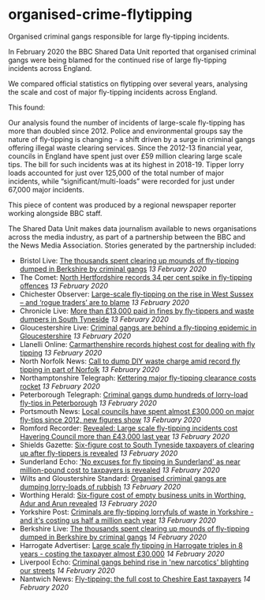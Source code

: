 # organised-crime-flytipping
Organised criminal gangs responsible for large fly-tipping incidents.

In February 2020 the BBC Shared Data Unit reported that organised criminal gangs were being blamed for the continued rise of large fly-tipping incidents across England.

We compared official statistics on flytipping over several years, analysing the scale and cost of major fly-tipping incidents across England.

This found:

Our analysis found the number of incidents of large-scale fly-tipping has more than doubled since 2012.
Police and environmental groups say the nature of fly-tipping is changing - a shift driven by a surge in criminal gangs offering illegal waste clearing services.
Since the 2012-13 financial year, councils in England have spent just over £59 million clearing large scale tips. The bill for such incidents was at its highest in 2018-19.
Tipper lorry loads accounted for just over 125,000 of the total number of major incidents, while “significant/multi-loads” were recorded for just under 67,000 major incidents.

This piece of content was produced by a regional newspaper reporter working alongside BBC staff.

The Shared Data Unit makes data journalism available to news organisations across the media industry, as part of a partnership between the BBC and the News Media Association. Stories generated by the partnership included:

* Bristol Live: [The thousands spent clearing up mounds of fly-tipping dumped in Berkshire by criminal gangs](https://www.getreading.co.uk/news/reading-berkshire-news/thousands-spent-clearing-up-mounds-17727242) *13 February 2020*
* The Comet: [North Hertfordshire records 34 per cent spike in fly-tipping offences](https://www.thecomet.net/news/nhdc-fly-tipping-offences-34-higher-than-previous-year-1-6511721) *13 February 2020*
* Chichester Observer: [Large-scale fly-tipping on the rise in West Sussex – and ‘rogue traders’ are to blame](https://www.chichester.co.uk/news/crime/large-scale-fly-tipping-rise-west-sussex-and-rogue-traders-are-blame-1571563) *13 February 2020*
* Chronicle Live: [More than £13,000 paid in fines by fly-tippers and waste dumpers in South Tyneside](https://www.chroniclelive.co.uk/news/north-east-news/more-13000-paid-fines-fly-17741494) *13 February 2020*
* Gloucestershire Live: [Criminal gangs are behind a fly-tipping epidemic in Gloucestershire](https://www.gloucestershirelive.co.uk/news/gloucester-news/lorry-loads-rubbish-being-dumped-3841309) *13 February 2020*
* Llanelli Online: [Carmarthenshire records highest cost for dealing with fly tipping](http://www.llanellionline.news/carmarthenshire-records-highest-cost-for-dealing-with-fly-tipping) *13 February 2020*
* North Norfolk News: [Call to dump DIY waste charge amid record fly tipping in part of Norfolk](https://www.northnorfolknews.co.uk/news/most-fly-tipping-in-north-norfolk-in-seven-years-as-council-leader-calls-for-diy-charges-to-be-dumped-1-6512215) *13 February 2020*
* Northamptonshire Telegraph: [Kettering major fly-tipping clearance costs rocket](https://www.northantstelegraph.co.uk/news/environment/kettering-major-fly-tipping-clearance-costs-rocket-1574105) *13 February 2020*
* Peterborough Telegraph: [Criminal gangs dump hundreds of lorry-load fly-tips in Peterborough](https://www.peterboroughtoday.co.uk/news/crime/criminal-gangs-dump-hundreds-lorry-load-fly-tips-peterborough-1555302) *13 February 2020*
* Portsmouth News: [Local councils have spent almost £300,000 on major fly-tips since 2012, new figures show](https://www.portsmouth.co.uk/news/politics/council/local-councils-have-spent-almost-ps300000-major-fly-tips-2012-new-figures-show-1556481) *13 February 2020*
* Romford Recorder: [Revealed: Large scale fly-tipping incidents cost Havering Council more than £43,000 last year](https://www.romfordrecorder.co.uk/news/havering-council-major-fly-tipping-incidents-1-6511681) *13 February 2020*
* Shields Gazette: [Six-figure cost to South Tyneside taxpayers of clearing up after fly-tippers is revealed](https://www.shieldsgazette.com/news/environment/six-figure-cost-south-tyneside-taxpayers-clearing-after-fly-tippers-revealed-1563968) *13 February 2020*
* Sunderland Echo: ['No excuses for fly tipping in Sunderland' as near million-pound cost to taxpayers is revealed](https://www.sunderlandecho.com/news/people/no-excuses-fly-tipping-sunderland-near-million-pound-cost-taxpayers-revealed-1564452) *13 February 2020*
* Wilts and Gloustershire Standard: [Organised criminal gangs are dumping lorry-loads of rubbish](https://www.wiltsglosstandard.co.uk/news/18232344.organised-criminal-gangs-dumping-lorry-loads-rubbish) *13 February 2020*
* Worthing Herald: [Six-figure cost of empty business units in Worthing, Adur and Arun revealed](https://www.worthingherald.co.uk/business/six-figure-cost-empty-business-units-worthing-adur-and-arun-revealed-1384378) *13 February 2020*
* Yorkshire Post: [Criminals are fly-tipping lorryfuls of waste in Yorkshire - and it's costing us half a million each year](https://www.yorkshirepost.co.uk/news/crime/criminals-are-fly-tipping-lorryfuls-of-waste-in-yorkshire-and-it-s-costing-us-half-a-million-each-year-1-10253799) *13 February 2020*
* Berkshire Live: [The thousands spent clearing up mounds of fly-tipping dumped in Berkshire by criminal gangs](https://www.getreading.co.uk/news/reading-berkshire-news/thousands-spent-clearing-up-mounds-17727242) *14 February 2020*
* Harrogate Advertiser: [Large scale fly tipping in Harrogate triples in 8 years - costing the taxpayer almost £30,000](https://www.harrogateadvertiser.co.uk/news/politics/council/large-scale-fly-tipping-harrogate-triples-8-years-costing-taxpayer-almost-ps30000-1613403) *14 February 2020*
* Liverpool Echo: [Criminal gangs behind rise in 'new narcotics' blighting our streets](https://www.liverpoolecho.co.uk/news/liverpool-news/criminal-gangs-behind-rise-new-17745776) *14 February 2020*
* Nantwich News: [Fly-tipping: the full cost to Cheshire East taxpayers](https://thenantwichnews.co.uk/2020/02/14/fly-tipping-the-full-cost-to-cheshire-east-taxpayers/) *14 February 2020*

